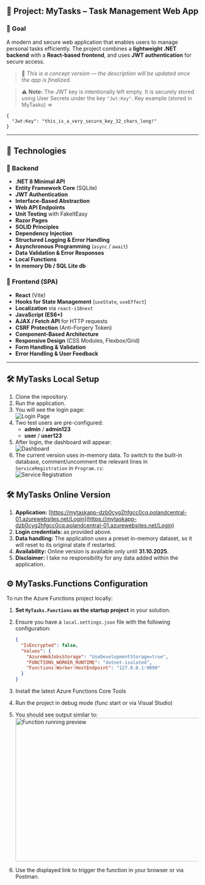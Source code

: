 ## 📄 Project: **MyTasks – Task Management Web App**

### 🎯 Goal

A modern and secure web application that enables users to manage personal tasks efficiently. The project combines a **lightweight .NET backend** with a **React-based frontend**, and uses **JWT authentication** for secure access.

> 🧪 *This is a concept version — the description will be updated once the app is finalized.*

> ⚠️ **Note:** The JWT key is intentionally left empty. It is securely stored using User Secrets under the key `"Jwt:Key"`.
>  Key example (stored in MyTasks) =>

```
{
  "Jwt:Key": "this_is_a_very_secure_key_32_chars_long!"
}
```

---

## 🧱 Technologies

### 🔧 Backend

- **.NET 8 Minimal API**
- **Entity Framework Core** (SQLite)
- **JWT Authentication**
- **Interface-Based Abstraction**
- **Web API Endpoints**
- **Unit Testing** with FakeItEasy
- **Razor Pages**
- **SOLID Principles**
- **Dependency Injection**
- **Structured Logging & Error Handling**
- **Asynchronous Programming** (`async` / `await`)
- **Data Validation & Error Responses**
- **Local Functions**
- **In memory Db / SQL Lite db**

### 🎨 Frontend (SPA)

- **React** (Vite)
- **Hooks for State Management** (`useState`, `useEffect`)
- **Localization** via `react-i18next`
- **JavaScript (ES6+)**
- **AJAX / Fetch API** for HTTP requests
- **CSRF Protection** (Anti-Forgery Token)
- **Component-Based Architecture**
- **Responsive Design** (CSS Modules, Flexbox/Grid)
- **Form Handling & Validation**
- **Error Handling & User Feedback**

---
## 🛠 MyTasks Local Setup

1. Clone the repository.
2. Run the application.
3. You will see the login page:  
   ![Login Page](https://github.com/user-attachments/assets/dae3af77-73d7-4f6d-b501-8cc7ca846fc3)
4. Two test users are pre-configured:
    - **admin** / **admin123**
    - **user** / **user123**
5. After login, the dashboard will appear:  
   ![Dashboard](https://github.com/user-attachments/assets/db1f1728-07a3-4d33-adb9-a803e194df54)
6. The current version uses in-memory data. To switch to the built-in database, comment/uncomment the relevant lines in `ServiceRegistration` in `Program.cs`:  
   ![Service Registration](https://github.com/user-attachments/assets/c3b0ac4f-f048-4773-8451-ac6b3484c553)
   
## 🛠 MyTasks Online Version

1. **Application:** [https://mytaskapp-dzb0cyg2hfgcc0cq.polandcentral-01.azurewebsites.net/Login](https://mytaskapp-dzb0cyg2hfgcc0cq.polandcentral-01.azurewebsites.net/Login)  
2. **Login credentials:** as provided above.  
3. **Data handling:** The application uses a preset in-memory dataset, so it will reset to its original state if restarted.  
4. **Availability:** Online version is available only until **31.10.2025**.  
5. **Disclaimer:** I take no responsibility for any data added within the application.

## ⚙️ MyTasks.Functions Configuration

To run the Azure Functions project locally:

1. **Set `MyTasks.Functions` as the startup project** in your solution.
2. Ensure you have a `local.settings.json` file with the following configuration:

   ```json
   {
     "IsEncrypted": false,
     "Values": {
       "AzureWebJobsStorage": "UseDevelopmentStorage=true",
       "FUNCTIONS_WORKER_RUNTIME": "dotnet-isolated",
       "Functions:Worker:HostEndpoint": "127.0.0.1:9090"
     }
   }

3. Install the latest Azure Functions Core Tools
4. Run the project in debug mode (func start or via Visual Studio)
5. You should see output similar to: <img width="1117" height="376" alt="Function running preview" src="https://github.com/user-attachments/assets/d82cce60-89d7-4988-924e-0e1680d65374" />
6. Use the displayed link to trigger the function in your browser or via Postman.
